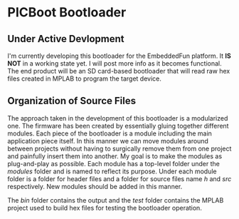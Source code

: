 PICBoot Bootloader
==================

Under Active Devlopment
-----------------------
I'm currently developing this bootloader for the EmbeddedFun platform. It **IS NOT** in a working state yet. I will post more info as it becomes functional. The end product will be an SD card-based bootloader that will read raw hex files created in MPLAB to program the target device.

Organization of Source Files
----------------------------
The approach taken in the development of this bootloader is a modularized one. The firmware has been created by essentially gluing together different modules. Each piece of the bootloader is a module including the main application piece itself. In this manner we can move modules around between projects without having to surgically remove them from one project and painfully insert them into another. My goal is to make the modules as plug-and-play as possible. Each module has a top-level folder under the *modules* folder and is named to reflect its purpose. Under each module folder is a folder for header files and a folder for source files name *h* and *src* respectively. New modules should be added in this manner.

The *bin* folder contains the output and the *test* folder contains the MPLAB project used to build hex files for testing the bootloader operation.

